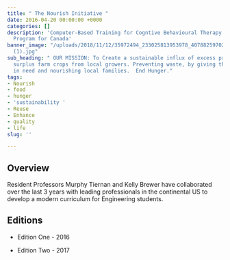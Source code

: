 ```yaml
---
title: " The Nourish Initiative "
date: 2016-04-20 00:00:00 +0000
categories: []
description: 'Computer-Based Training for Cogntive Behavioural Therapy: An Addictions
  Program for Canada'
banner_image: "/uploads/2018/11/12/35972494_233025813953978_4078825970226692096_n
  (1).jpg"
sub_heading: " OUR MISSION: To Create a sustainable influx of excess produce by harvesting
  surplus farm crops from local growers. Preventing waste, by giving the food to those
  in need and nourishing local families.  End Hunger."
tags:
- Nourish
- food
- hunger
- 'sustainability '
- Reuse
- Enhance
- quality
- life
slug: ''

---
```

## Overview

Resident Professors Murphy Tiernan and Kelly Brewer have collaborated over the last 3 years with leading professionals in the continental US to develop a modern curriculum for Engineering students.

## Editions

* Edition One - 2016

* Edition Two - 2017